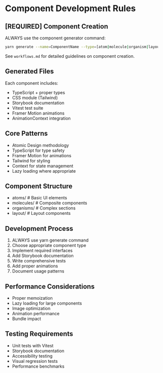 # Component Development Rules

## [REQUIRED] Component Creation
ALWAYS use the component generator command:
```bash
yarn generate --name=ComponentName --type=[atom|molecule|organism|layout]
```
See `workflows.md` for detailed guidelines on component creation.

## Generated Files
Each component includes:
- TypeScript + proper types
- CSS module (Tailwind)
- Storybook documentation
- Vitest test suite
- Framer Motion animations
- AnimationContext integration

## Core Patterns
- Atomic Design methodology
- TypeScript for type safety
- Framer Motion for animations
- Tailwind for styling
- Context for state management
- Lazy loading where appropriate

## Component Structure
- atoms/      # Basic UI elements
- molecules/  # Composite components
- organisms/  # Complex sections
- layout/     # Layout components

## Development Process
1. ALWAYS use yarn generate command
2. Choose appropriate component type
3. Implement required interfaces
4. Add Storybook documentation
5. Write comprehensive tests
6. Add proper animations
7. Document usage patterns

## Performance Considerations
- Proper memoization
- Lazy loading for large components
- Image optimization
- Animation performance
- Bundle impact

## Testing Requirements
- Unit tests with Vitest
- Storybook documentation
- Accessibility testing
- Visual regression tests
- Performance benchmarks